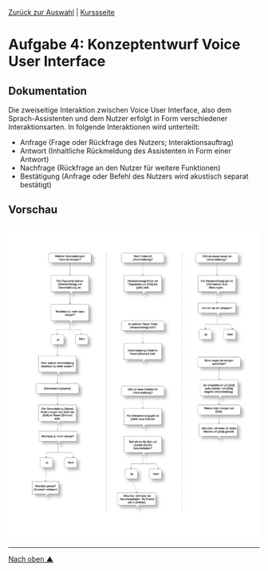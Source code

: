 [Zurück zur Auswahl](https://gionegel.github.io/IFD-WiSe20-21/) | [Kurssseite](https://webuser.hs-furtwangen.de/~rag/lehre/WiSe20-21/IFD/Kursinhalt/Team/)

# Aufgabe 4: Konzeptentwurf Voice User Interface

## Dokumentation

Die zweiseitige Interaktion zwischen Voice User Interface, also dem Sprach-Assistenten und dem Nutzer erfolgt in Form verschiedener Interaktionsarten. In folgende Interaktionen wird unterteilt:

* Anfrage (Frage oder Rückfrage des Nutzers; Interaktionsauftrag)
* Antwort (Inhaltliche Rückmeldung des Assistenten in Form einer Antwort)
* Nachfrage (Rückfrage an den Nutzer für weitere Funktionen)
* Bestätigung (Anfrage oder Befehl des Nutzers wird akustisch separat bestätigt)


## Vorschau

![Preview](task-4.jpg)

---
[Nach oben &#x25B2;](#top)

